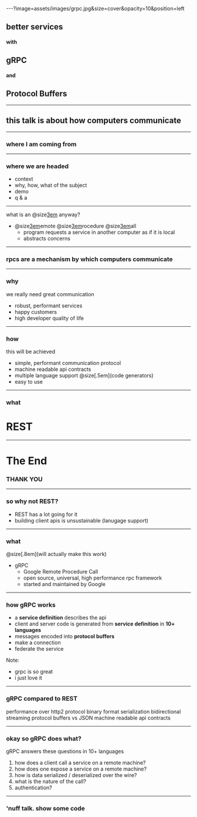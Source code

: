 ---?image=assets/images/grpc.jpg&size=cover&opacity=10&position=left

## better services
#### with 
## gRPC
#### and
## Protocol Buffers

---

## this talk is about how computers communicate

---

### where I am coming from

[//]: <> (this is a comment, insert image of bladerunner)

---

### where we are headed

- context
- why, how, what of the subject
- demo
- q & a

---

what is an @size[3em](rpc) anyway?

- @size[3em](r)emote @size[3em](p)rocedure @size[3em](c)all
    - program requests a service in another computer as if it is local
    - abstracts concerns

---

### rpcs are a mechanism by which computers communicate

---

### why 
we really need great communication

- robust, performant services
- happy customers
- high developer quality of life

---

### how
this will be achieved

- simple, performant communication protocol
- machine readable api contracts
- multiple language support @size[.5em](code generators)
- easy to use

---

### what
# REST

---

# The End
### THANK YOU

---

### so why not REST? 
- REST has a lot going for it
- building client apis is unsustainable (lanugage support)

---

### what
@size[.8em](will actually make this work)

- gRPC 
    - Google Remote Procedure Call
    - open source, universal, high performance rpc framework
    - started and maintained by Google

---

### how gRPC works

- a **service definition** describes the api
- client and server code is generated from **service definition** in **10+ languages**
- messages encoded into **protocol buffers**
- make a connection
- federate the service

Note:
- grpc is so great
- i just love it


---

### gRPC compared to REST

performance over http2 protocol
binary format serialization
bidirectional streaming
protocol buffers vs JSON
machine readable api contracts

---

### okay so gRPC does what?

gRPC answers these questions in 10+ languages

1. how does a client call a service on a remote machine?
2. how does one expose a service on a remote machine?
3. how is data serialized / deserialized over the wire?
4. what is the nature of the call?
5. authentication?

--- 

### 'nuff talk. show some code
